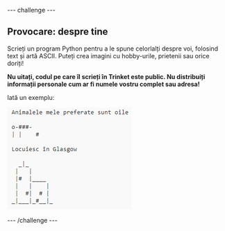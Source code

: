 \--- challenge \---

## Provocare: despre tine

Scrieți un program Python pentru a le spune celorlalți despre voi, folosind text și artă ASCII. Puteți crea imagini cu hobby-urile, prietenii sau orice doriți!

**Nu uitați, codul pe care îl scrieți în Trinket este public. Nu distribuiți informații personale cum ar fi numele vostru complet sau adresa!**

Iată un exemplu:

![captură de ecran](images/me-about.png)

\--- /challenge \---